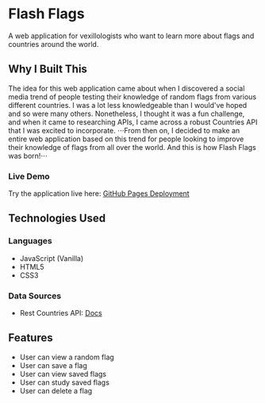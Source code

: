 # Flash Flags

A web application for vexillologists who want to learn more about flags and countries around the world.

## Why I Built This

The idea for this web application came about when I discovered a social media trend of people testing their knowledge of random flags from various different countries. I was a lot less knowledgeable than I would've hoped and so were many others. Nonetheless, I thought it was a fun challenge, and when it came to researching APIs, I came across a robust Countries API that I was excited to incorporate. 
⋅⋅⋅From then on, I decided to make an entire web application based on this trend for people looking to improve their knowledge of flags from all over the world. And this is how Flash Flags was born!⋅⋅⋅

### Live Demo
Try the application live here: [GitHub Pages Deployment](https://francismanalang.github.io/flash-flags/)

## Technologies Used

### Languages
* JavaScript (Vanilla)
* HTML5
* CSS3

### Data Sources
* Rest Countries API: [Docs](https://restcountries.com/)

## Features
* User can view a random flag
* User can save a flag
* User can view saved flags
* User can study saved flags
* User can delete a flag
